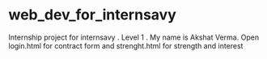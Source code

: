 # web_dev_for_internsavy
Internship project for internsavy . Level 1 . My name is Akshat Verma. 
Open login.html for contract form and strenght.html for strength and interest
